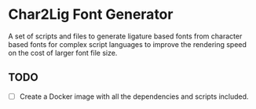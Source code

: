 # Char2Lig Font Generator

A set of scripts and files to generate ligature based fonts from character based fonts for complex script languages to improve the rendering speed on the cost of larger font file size.

## TODO

- [ ] Create a Docker image with all the dependencies and scripts included.
